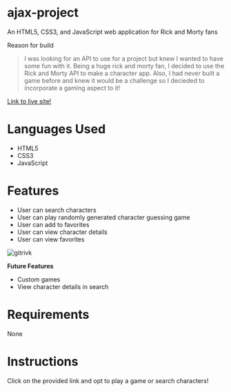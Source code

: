 # ajax-project

An HTML5, CSS3, and JavaScript web application for Rick and Morty fans

Reason for build

> I was looking for an API to use for a project but knew I wanted to have some fun with it. Being a huge rick and morty fan, I decided to use the Rick and Morty API to make a character app. Also, I had never built a game before and knew it would be a challenge so I decieded to incorporate a gaming aspect to it! 

[Link to live site!](addyabid.github.io/guess-that-rick/ "Guess that Rick")

# Languages Used

* HTML5
* CSS3
* JavaScript

# Features

* User can search characters
* User can play randomly generated character guessing game
* User can add to favorites
* User can view character details
* User can view favorites

![gitrivk](https://user-images.githubusercontent.com/85080021/151881830-99b676df-a10b-477b-bb98-9fc0d21d75bd.gif)

**Future Features**

* Custom games
* View character details in search

# Requirements

None

# Instructions

Click on the provided link and opt to play a game or search characters! 
